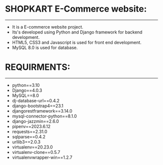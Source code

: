 # SHOPKART E-Commerce website:
------------------------------

* It is a E-commerce website project.
* Its's developed using Python and Django framework for backend development.
* HTML5, CSS3 and Javascript is used for front end development.
* MySQL 8.0 is used for database.

# REQUIRMENTS:
--------------
* python==3.10
* Django==4.0.3
* MySQL==8.0
* dj-database-url==0.4.2
* django-bootstrap4==23.1
* djangorestframework==3.14.0
* mysql-connector-python==8.1.0
* django-jazzmin==2.6.0
* pipenv==2023.6.12
* requests==2.31.0
* sqlparse==0.4.2
* urllib3==2.0.3
* virtualenv==20.23.0
* virtualenv-clone==0.5.7
* virtualenvwrapper-win==1.2.7



